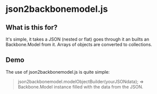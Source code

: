# json2backbonemodel.js

## What is this for?
It's simple, it takes a JSON (nested or flat) goes through it an builts an Backbone.Model from it.
Arrays of objects are converted to collections.


## Demo
The use of json2backbonemodel.js is quite simple:
> json2backbonemodel.modelObjectBuilder(yourJSONdata);
> => Backbone.Model instance filled with the data from the JSON.

